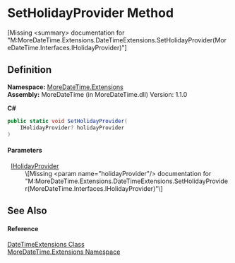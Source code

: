 # SetHolidayProvider Method


\[Missing &lt;summary&gt; documentation for "M:MoreDateTime.Extensions.DateTimeExtensions.SetHolidayProvider(MoreDateTime.Interfaces.IHolidayProvider)"\]



## Definition
**Namespace:** <a href="N_MoreDateTime_Extensions">MoreDateTime.Extensions</a>  
**Assembly:** MoreDateTime (in MoreDateTime.dll) Version: 1.1.0

**C#**
``` C#
public static void SetHolidayProvider(
	IHolidayProvider? holidayProvider
)
```



#### Parameters
<dl><dt>  <a href="T_MoreDateTime_Interfaces_IHolidayProvider">IHolidayProvider</a></dt><dd>\[Missing &lt;param name="holidayProvider"/&gt; documentation for "M:MoreDateTime.Extensions.DateTimeExtensions.SetHolidayProvider(MoreDateTime.Interfaces.IHolidayProvider)"\]</dd></dl>

## See Also


#### Reference
<a href="T_MoreDateTime_Extensions_DateTimeExtensions">DateTimeExtensions Class</a>  
<a href="N_MoreDateTime_Extensions">MoreDateTime.Extensions Namespace</a>  
